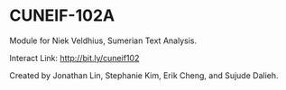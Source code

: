 # CUNEIF-102A
Module for Niek Veldhius, Sumerian Text Analysis. 

Interact Link: http://bit.ly/cuneif102

Created by Jonathan Lin, Stephanie Kim, Erik Cheng, and Sujude Dalieh. 
